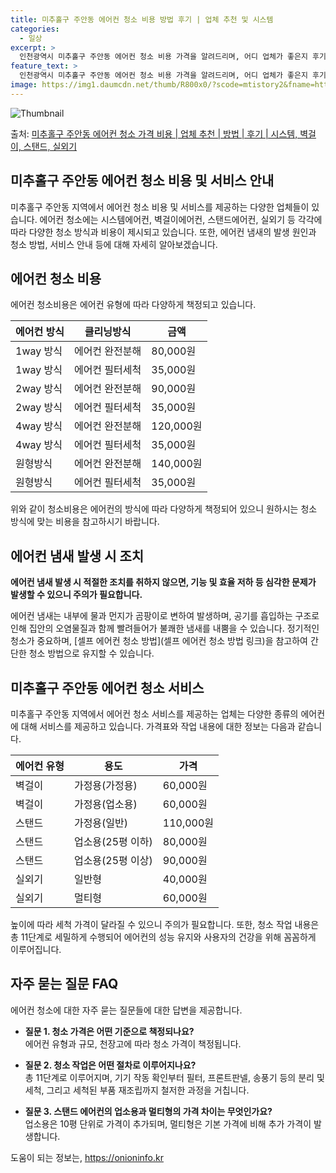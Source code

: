 ```yaml
---
title: 미추홀구 주안동 에어컨 청소 비용 방법 후기 | 업체 추천 및 시스템
categories:
  - 일상
excerpt: >
  인천광역시 미추홀구 주안동 에어컨 청소 비용 가격을 알려드리며, 어디 업체가 좋은지 후기를 통해 알아보겠습니다. 현재 글에서는 시스템, 벽걸이, 스탠드, 실외기 각각에 대해 청소 비용이 나와 있으니 참고하시면 되겠습니다. 에어컨 분해 청소 방법 보기 👈 클릭셀프 에어컨 청소 방법 보기👈 클릭미추홀구 주안동 에어컨 청소 비용시스템에어컨 방식클리닝방식금액1way 방식에어컨 완전분해80,000원1way 방식에어컨 필터세척35,000원2way 방식에어컨 완전분해90,000원2way 방식에어컨 필터세척35,000원4way 방식에어컨 완전분해120,000원4way 방식에어컨 필터세척35,000원원형방식에어컨 완전분해140,000원원형방식에어컨 필터세척35,000원에어컨 청소 견적 샘플 보기 👈 클릭에어컨 냄새의 원..
feature_text: >
  인천광역시 미추홀구 주안동 에어컨 청소 비용 가격을 알려드리며, 어디 업체가 좋은지 후기를 통해 알아보겠습니다. 현재 글에서는 시스템, 벽걸이, 스탠드, 실외기 각각에 대해 청소 비용이 나와 있으니 참고하시면 되겠습니다. 에어컨 분해 청소 방법 보기 👈 클릭셀프 에어컨 청소 방법 보기👈 클릭미추홀구 주안동 에어컨 청소 비용시스템에어컨 방식클리닝방식금액1way 방식에어컨 완전분해80,000원1way 방식에어컨 필터세척35,000원2way 방식에어컨 완전분해90,000원2way 방식에어컨 필터세척35,000원4way 방식에어컨 완전분해120,000원4way 방식에어컨 필터세척35,000원원형방식에어컨 완전분해140,000원원형방식에어컨 필터세척35,000원에어컨 청소 견적 샘플 보기 👈 클릭에어컨 냄새의 원..
image: https://img1.daumcdn.net/thumb/R800x0/?scode=mtistory2&fname=https%3A%2F%2Fblog.kakaocdn.net%2Fdn%2Fnd3ft%2FbtsHv50lOYr%2F9vYE7tkTBwNul2cO00Kvg1%2Fimg.webp
---
```


![Thumbnail](https://img1.daumcdn.net/thumb/R800x0/?scode=mtistory2&fname=https%3A%2F%2Fblog.kakaocdn.net%2Fdn%2Fnd3ft%2FbtsHv50lOYr%2F9vYE7tkTBwNul2cO00Kvg1%2Fimg.webp)

<p>출처: <a href="https://onioninfo.kr/entry/%EB%AF%B8%EC%B6%94%ED%99%80%EA%B5%AC-%EC%A3%BC%EC%95%88%EB%8F%99-%EC%97%90%EC%96%B4%EC%BB%A8-%EC%B2%AD%EC%86%8C-%EA%B0%80%EA%B2%A9-%EB%B9%84%EC%9A%A9-%EC%97%85%EC%B2%B4-%EC%B6%94%EC%B2%9C-%EB%B0%A9%EB%B2%95-%ED%9B%84%EA%B8%B0-%EC%8B%9C%EC%8A%A4%ED%85%9C-%EB%B2%BD%EA%B1%B8%EC%9D%B4-%EC%8A%A4%ED%83%A0%EB%93%9C-%EC%8B%A4%EC%99%B8%EA%B8%B0" rel="dofollow">미추홀구 주안동 에어컨 청소 가격 비용 | 업체 추천 | 방법 | 후기 | 시스템, 벽걸이, 스탠드, 실외기</a> </p>

## 미추홀구 주안동 에어컨 청소 비용 및 서비스 안내



미추홀구 주안동 지역에서 에어컨 청소 비용 및 서비스를 제공하는 다양한 업체들이 있습니다. 에어컨 청소에는 시스템에어컨, 벽걸이에어컨,
스탠드에어컨, 실외기 등 각각에 따라 다양한 청소 방식과 비용이 제시되고 있습니다. 또한, 에어컨 냄새의 발생 원인과 청소 방법, 서비스
안내 등에 대해 자세히 알아보겠습니다.

## 에어컨 청소 비용

에어컨 청소비용은 에어컨 유형에 따라 다양하게 책정되고 있습니다.

**에어컨 방식** | **클리닝방식** | **금액**  
---|---|---  
1way 방식 | 에어컨 완전분해 | 80,000원  
1way 방식 | 에어컨 필터세척 | 35,000원  
2way 방식 | 에어컨 완전분해 | 90,000원  
2way 방식 | 에어컨 필터세척 | 35,000원  
4way 방식 | 에어컨 완전분해 | 120,000원  
4way 방식 | 에어컨 필터세척 | 35,000원  
원형방식 | 에어컨 완전분해 | 140,000원  
원형방식 | 에어컨 필터세척 | 35,000원  
  
위와 같이 청소비용은 에어컨의 방식에 따라 다양하게 책정되어 있으니 원하시는 청소 방식에 맞는 비용을 참고하시기 바랍니다.

## 에어컨 냄새 발생 시 조치

**에어컨 냄새 발생 시 적절한 조치를 취하지 않으면, 기능 및 효율 저하 등 심각한 문제가 발생할 수 있으니 주의가 필요합니다.**

에어컨 냄새는 내부에 물과 먼지가 곰팡이로 변하여 발생하며, 공기를 흡입하는 구조로 인해 집안의 오염물질과 함께 빨려들어가 불쾌한 냄새를
내뿜을 수 있습니다. 정기적인 청소가 중요하며, [셀프 에어컨 청소 방법](셀프 에어컨 청소 방법 링크)을 참고하여 간단한 청소 방법으로
유지할 수 있습니다.

## 미추홀구 주안동 에어컨 청소 서비스

미추홀구 주안동 지역에서 에어컨 청소 서비스를 제공하는 업체는 다양한 종류의 에어컨에 대해 서비스를 제공하고 있습니다. 가격표와 작업 내용에
대한 정보는 다음과 같습니다.

**에어컨 유형** | **용도** | **가격**  
---|---|---  
벽걸이 | 가정용(가정용) | 60,000원  
벽걸이 | 가정용(업소용) | 60,000원  
스탠드 | 가정용(일반) | 110,000원  
스탠드 | 업소용(25평 이하) | 80,000원  
스탠드 | 업소용(25평 이상) | 90,000원  
실외기 | 일반형 | 40,000원  
실외기 | 멀티형 | 60,000원  
  
높이에 따라 세척 가격이 달라질 수 있으니 주의가 필요합니다. 또한, 청소 작업 내용은 총 11단계로 세밀하게 수행되어 에어컨의 성능 유지와
사용자의 건강을 위해 꼼꼼하게 이루어집니다.

## 자주 묻는 질문 FAQ

에어컨 청소에 대한 자주 묻는 질문들에 대한 답변을 제공합니다.

  * **질문 1. 청소 가격은 어떤 기준으로 책정되나요?**  
에어컨 유형과 규모, 천장고에 따라 청소 가격이 책정됩니다.

  * **질문 2. 청소 작업은 어떤 절차로 이루어지나요?**  
총 11단계로 이루어지며, 기기 작동 확인부터 필터, 프론트판넬, 송풍기 등의 분리 및 세척, 그리고 세척된 부품 재조립까지 철저한 과정을
거칩니다.

  * **질문 3. 스탠드 에어컨의 업소용과 멀티형의 가격 차이는 무엇인가요?**  
업소용은 10평 단위로 가격이 추가되며, 멀티형은 기본 가격에 비해 추가 가격이 발생합니다.



 

도움이 되는 정보는, <a href="https://onioninfo.kr" rel="dofollow">https://onioninfo.kr</a>


